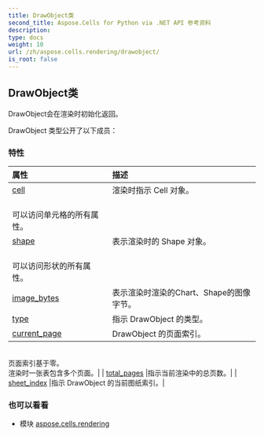 ```yaml
---
title: DrawObject类
second_title: Aspose.Cells for Python via .NET API 参考资料
description:
type: docs
weight: 10
url: /zh/aspose.cells.rendering/drawobject/
is_root: false
---
```

## DrawObject类
DrawObject会在渲染时初始化返回。



DrawObject 类型公开了以下成员：

### 特性
|属性|描述|
| :- | :- |
| [cell](/cells/python-net/zh/aspose.cells.rendering/drawobject/cell) |渲染时指示 Cell 对象。<br/>可以访问单元格的所有属性。|
| [shape](/cells/python-net/zh/aspose.cells.rendering/drawobject/shape) |表示渲染时的 Shape 对象。<br/>可以访问形状的所有属性。|
| [image_bytes](/cells/python-net/zh/aspose.cells.rendering/drawobject/image_bytes) |表示渲染时渲染的Chart、Shape的图像字节。|
| [type](/cells/python-net/zh/aspose.cells.rendering/drawobject/type) |指示 DrawObject 的类型。|
| [current_page](/cells/python-net/zh/aspose.cells.rendering/drawobject/current_page) | DrawObject 的页面索引。<br/>页面索引基于零。<br/>渲染时一张表包含多个页面。|
| [total_pages](/cells/python-net/zh/aspose.cells.rendering/drawobject/total_pages) |指示当前渲染中的总页数。|
| [sheet_index](/cells/python-net/zh/aspose.cells.rendering/drawobject/sheet_index) |指示 DrawObject 的当前图纸索引。|



### 也可以看看
* 模块 [aspose.cells.rendering](..)
